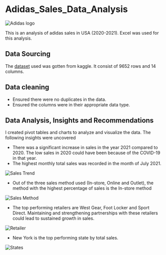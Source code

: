 # Adidas_Sales_Data_Analysis
![Adidas logo](https://github.com/OnyinyeFavour228/Adidas_Sales_Data_Analysis/assets/107655675/c712ab11-f680-4625-a59d-63b579e40735)

This is an analysis of adidas sales in USA (2020-2021). Excel was used for this analysis.
## Data Sourcing 
The [dataset](https://www.kaggle.com/datasets/heemalichaudhari/adidas-sales-dataset) used was gotten from kaggle. It consist of 9652 rows and 14 columns.
## Data cleaning 
* Ensured there were no duplicates in the data.
* Ensured the columns were in their appropriate data type.
## Data Analysis, Insights and Recommendations 
I created pivot tables and charts to analyze and visualize the data.
The following insights were uncovered 
* There was a significant increase in sales in the year 2021 compared to 2020. The low sales in 2020 could have been because of the COVID-19 in that year.
* The highest monthly total sales was recorded in the month of July 2021.

![Sales Trend](https://github.com/OnyinyeFavour228/Adidas_Sales_Data_Analysis/assets/107655675/7ae93154-8b53-40fb-a2fc-0ed1ae60a4f2)


* Out of the three sales method used (In-store, Online and Outlet), the method with the highest percentage of sales is the In-store method

![Sales Method](https://github.com/OnyinyeFavour228/Adidas_Sales_Data_Analysis/assets/107655675/f7868115-e1c7-4d77-a4dc-2bb798e4ec03)


* The top performing retailers are West Gear, Foot Locker and Sport Direct. Maintaining and strengthening partnerships with these retailers could lead to sustained growth in sales.

![Retailer](https://github.com/OnyinyeFavour228/Adidas_Sales_Data_Analysis/assets/107655675/d3778d3b-2c13-444c-9a1c-e0cef86b58c1)


* New York is the top performing state by total sales.

![States](https://github.com/OnyinyeFavour228/Adidas_Sales_Data_Analysis/assets/107655675/fdd3adfa-bb89-429e-ac01-b174baf075f3)

